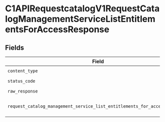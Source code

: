 # C1APIRequestcatalogV1RequestCatalogManagementServiceListEntitlementsForAccessResponse


## Fields

| Field                                                                                                                                                                        | Type                                                                                                                                                                         | Required                                                                                                                                                                     | Description                                                                                                                                                                  |
| ---------------------------------------------------------------------------------------------------------------------------------------------------------------------------- | ---------------------------------------------------------------------------------------------------------------------------------------------------------------------------- | ---------------------------------------------------------------------------------------------------------------------------------------------------------------------------- | ---------------------------------------------------------------------------------------------------------------------------------------------------------------------------- |
| `content_type`                                                                                                                                                               | *str*                                                                                                                                                                        | :heavy_check_mark:                                                                                                                                                           | HTTP response content type for this operation                                                                                                                                |
| `status_code`                                                                                                                                                                | *int*                                                                                                                                                                        | :heavy_check_mark:                                                                                                                                                           | HTTP response status code for this operation                                                                                                                                 |
| `raw_response`                                                                                                                                                               | [httpx.Response](https://www.python-httpx.org/api/#response)                                                                                                                 | :heavy_check_mark:                                                                                                                                                           | Raw HTTP response; suitable for custom response parsing                                                                                                                      |
| `request_catalog_management_service_list_entitlements_for_access_response`                                                                                                   | [Optional[shared.RequestCatalogManagementServiceListEntitlementsForAccessResponse]](../../models/shared/requestcatalogmanagementservicelistentitlementsforaccessresponse.md) | :heavy_minus_sign:                                                                                                                                                           | The RequestCatalogManagementServiceListEntitlementsForAccessResponse message contains a list of results and a nextPageToken if applicable.                                   |